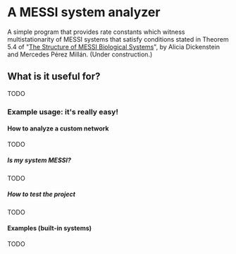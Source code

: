 # A MESSI system analyzer

A simple program that provides rate constants which witness multistationarity of MESSI systems that satisfy conditions stated in Theorem 5.4 of "[The Structure of MESSI Biological Systems](https://arxiv.org/abs/1612.08763)", by Alicia Dickenstein and Mercedes Pérez Millán. (Under construction.)

## What is it useful for?

TODO
<!-- This program does amazing stuff -->

### Example usage: it's really easy!

#### How to analyze a custom network

TODO

##### Is my system MESSI?

TODO

##### How to test the project

TODO

#### Examples (built-in systems)

TODO

<!-- ##### How to process a big network -->

<!-- Hello! I'm a comment. I won't appear in the README file in github. In this section we have to write something like "just run python3 main.py and amazing stuff will happen"-->


<!-- Cheatsheet: https://github.com/adam-p/markdown-here/wiki/Markdown-Cheatsheet -->
